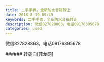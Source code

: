 ```yaml
---
title: 二手手表，全新防水音箱转让
date: 2018-8-19 09:49
keywords: 二手手表，全新防水音箱转让
description: 微信827828863，电话09176395678
categories: used
---
```

<td class="t_f" id="postmessage_1660422">

微信827828863，电话09176395678<br/>
<img alt="" border="0" class="zoom" data-cf-modified-dc9d309fb70e1080a45897c2-="" file="http://www.flw.ph/data/appbyme/upload/image/201808/19/7xUb4ueakto1.jpg" id="aimg_N6Rwp" lazyloadthumb="1" onclick="" onmouseover="" src="http://www.flw.ph/data/appbyme/upload/image/201808/19/7xUb4ueakto1.jpg"/><br/>
<img alt="" border="0" class="zoom" data-cf-modified-dc9d309fb70e1080a45897c2-="" file="http://www.flw.ph/data/appbyme/upload/image/201808/19/x8AKgpmhbXZa.jpg" id="aimg_f33b1" lazyloadthumb="1" onclick="" onmouseover="" src="http://www.flw.ph/data/appbyme/upload/image/201808/19/x8AKgpmhbXZa.jpg"/><br/>
<img alt="" border="0" class="zoom" data-cf-modified-dc9d309fb70e1080a45897c2-="" file="http://www.flw.ph/data/appbyme/upload/image/201808/19/pj0Jaakq9NVg.jpg" id="aimg_w0C2H" lazyloadthumb="1" onclick="" onmouseover="" src="http://www.flw.ph/data/appbyme/upload/image/201808/19/pj0Jaakq9NVg.jpg"/><br/>
</td>
###### 转载自[菲龙网]